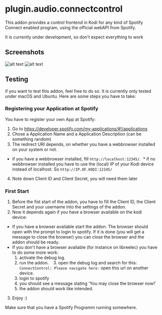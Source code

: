 # plugin.audio.connectcontrol

This addon provides a control frontend in Kodi for any kind of Spotify Connect enabled program, using the official webAPI from Spotify.

It is currently under development, so don't expect everything to work

## Screenshots

![alt text](https://picload.org/image/rcwpgiil/connectcontrol1.png)
![alt text](https://picload.org/image/rcwpgiii/connectcontrol2.png)

## Testing

if you want to test this addon, feel free to do so.
It is currently only tested under macOS and Ubuntu.
Here are some steps you have to take:

### Registering your Application at Spotify

You have to register your own App at Spotify:

1. Go to <https://developer.spotify.com/my-applications/#!/applications>
2. Chose a Application Name and a Application Description (can be something random)
3. The redirect URI depends, on whether you have a webbrowser installed on your system or not.
  * if you have a webbrowser installed, fill `http://localhost:12345/`.
  * if no webbrowser installed you have to use the (local) IP of your Kodi device instead of localhost. So `http://IP.OF.KODI:12345/`
4. Note down Client ID and Client Secret, you will need them later

### First Start

1. Before the fist start of the addon, you have to fill the Client ID, the Client Secret and your username into the settings of the addon.
2. Now it depends again if you have a browser available on the kodi device:
  * If you have a browser available start the addon. The browser should open with the prompt to login to spotify. If it is done (you will get a message to close the browser) you can close the browser and the addon should be ready.
  * If you don't have a browser available (for instance on libreelec) you have to do some more work:
    1. activate the debug log.
    2. run the addon.
    3. open the debug log and search for this: `ConnectControl: Please navigate here:` open this url on another device.
    4. login to spotify
    5. you should see a message stating 'You may close the browser now!'
    6. the addon should work like intended.
3. Enjoy :)

Make sure that you have a Spotify Programm running somewhere.
